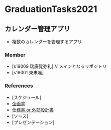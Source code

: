 # GraduationTasks2021

## カレンダー管理アプリ

* 複数のカレンダーを管理するアプリ

### Member 

- [s19009 瑞慶覧弥礼] // メインとなるリポジトリ
- [s19001 東未唯]

### References

- [スケジュール]
- [企画書](https://docs.google.com/document/d/1LFa_Ux8PbEcI2raAzAoMy6upnTCqoVh2wW3cfRVHxpQ/edit)
- [仕様書 or 外部設計書](https://docs.google.com/spreadsheets/d/1EUaRgVaM1-wiPhoYavt4qf4v3g0KY_t42QXEQMq_Bk8/edit#gid=0)
- [ソース]
- [プレゼンテーション]
